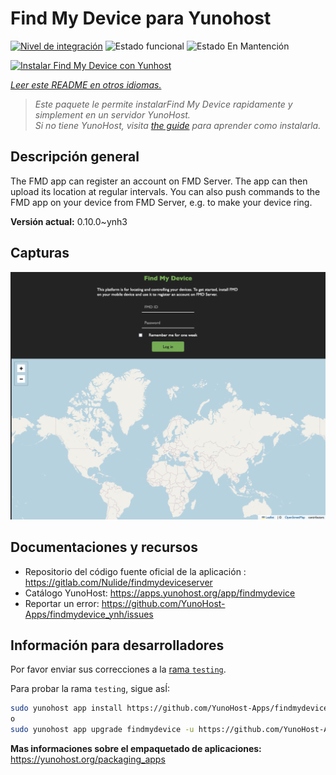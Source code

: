 <!--
Este archivo README esta generado automaticamente<https://github.com/YunoHost/apps/tree/master/tools/readme_generator>
No se debe editar a mano.
-->

# Find My Device para Yunohost

[![Nivel de integración](https://apps.yunohost.org/badge/integration/findmydevice)](https://ci-apps.yunohost.org/ci/apps/findmydevice/)
![Estado funcional](https://apps.yunohost.org/badge/state/findmydevice)
![Estado En Mantención](https://apps.yunohost.org/badge/maintained/findmydevice)

[![Instalar Find My Device con Yunhost](https://install-app.yunohost.org/install-with-yunohost.svg)](https://install-app.yunohost.org/?app=findmydevice)

*[Leer este README en otros idiomas.](./ALL_README.md)*

> *Este paquete le permite instalarFind My Device rapidamente y simplement en un servidor YunoHost.*  
> *Si no tiene YunoHost, visita [the guide](https://yunohost.org/install) para aprender como instalarla.*

## Descripción general

The FMD app can register an account on FMD Server. The app can then upload its location at regular intervals.
You can also push commands to the FMD app on your device from FMD Server, e.g. to make your device ring.

**Versión actual:** 0.10.0~ynh3

## Capturas

![Captura de Find My Device](./doc/screenshots/screenshot.png)

## Documentaciones y recursos

- Repositorio del código fuente oficial de la aplicación : <https://gitlab.com/Nulide/findmydeviceserver>
- Catálogo YunoHost: <https://apps.yunohost.org/app/findmydevice>
- Reportar un error: <https://github.com/YunoHost-Apps/findmydevice_ynh/issues>

## Información para desarrolladores

Por favor enviar sus correcciones a la [rama `testing`](https://github.com/YunoHost-Apps/findmydevice_ynh/tree/testing).

Para probar la rama `testing`, sigue asÍ:

```bash
sudo yunohost app install https://github.com/YunoHost-Apps/findmydevice_ynh/tree/testing --debug
o
sudo yunohost app upgrade findmydevice -u https://github.com/YunoHost-Apps/findmydevice_ynh/tree/testing --debug
```

**Mas informaciones sobre el empaquetado de aplicaciones:** <https://yunohost.org/packaging_apps>
